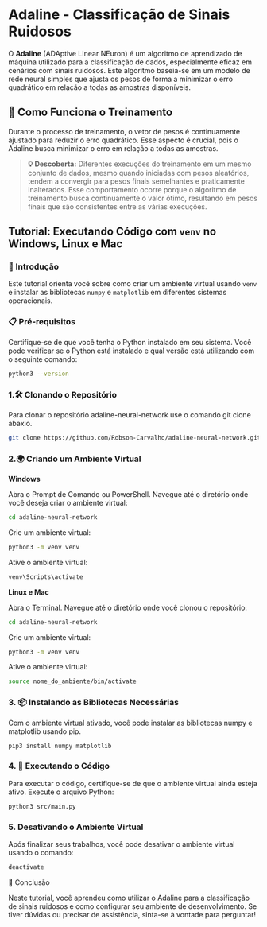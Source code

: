 # Adaline - Classificação de Sinais Ruidosos

O **Adaline** (ADAptive LInear NEuron) é um algoritmo de aprendizado de máquina utilizado para a classificação de dados, especialmente eficaz em cenários com sinais ruidosos. Este algoritmo baseia-se em um modelo de rede neural simples que ajusta os pesos de forma a minimizar o erro quadrático em relação a todas as amostras disponíveis.

## 🤖 Como Funciona o Treinamento

Durante o processo de treinamento, o vetor de pesos é continuamente ajustado para reduzir o erro quadrático. Esse aspecto é crucial, pois o Adaline busca minimizar o erro em relação a todas as amostras.

> **💡 Descoberta:** Diferentes execuções do treinamento em um mesmo conjunto de dados, mesmo quando iniciadas com pesos aleatórios, tendem a convergir para pesos finais semelhantes e praticamente inalterados. Esse comportamento ocorre porque o algoritmo de treinamento busca continuamente o valor ótimo, resultando em pesos finais que são consistentes entre as várias execuções.

## Tutorial: Executando Código com `venv` no Windows, Linux e Mac

### 📘 Introdução

Este tutorial orienta você sobre como criar um ambiente virtual usando `venv` e instalar as bibliotecas `numpy` e `matplotlib` em diferentes sistemas operacionais.

### 📋 Pré-requisitos

Certifique-se de que você tenha o Python instalado em seu sistema. Você pode verificar se o Python está instalado e qual versão está utilizando com o seguinte comando:

```bash
python3 --version
```

### 1.🛠️ Clonando o Repositório

Para clonar o repositório adaline-neural-network use o comando git clone abaxio.

```bash
git clone https://github.com/Robson-Carvalho/adaline-neural-network.git
```

### 2.🌍 Criando um Ambiente Virtual

**Windows**

Abra o Prompt de Comando ou PowerShell. Navegue até o diretório onde você deseja criar o ambiente virtual:

```bash
cd adaline-neural-network
```

Crie um ambiente virtual:

```bash
python3 -m venv venv
```

Ative o ambiente virtual:

```bash
venv\Scripts\activate
```

**Linux e Mac**

Abra o Terminal. Navegue até o diretório onde você clonou o repositório:

```bash
cd adaline-neural-network
```

Crie um ambiente virtual:

```bash
python3 -m venv venv
```

Ative o ambiente virtual:

```bash
source nome_do_ambiente/bin/activate
```

### 3. 📦 Instalando as Bibliotecas Necessárias

Com o ambiente virtual ativado, você pode instalar as bibliotecas numpy e matplotlib usando pip.

```bash
pip3 install numpy matplotlib
```

### 4. 🚀 Executando o Código

Para executar o código, certifique-se de que o ambiente virtual ainda esteja ativo. Execute o arquivo Python:

```bash
python3 src/main.py
```

### 5. Desativando o Ambiente Virtual

Após finalizar seus trabalhos, você pode desativar o ambiente virtual usando o comando:

```bash
deactivate
```

🎉 Conclusão

Neste tutorial, você aprendeu como utilizar o Adaline para a classificação de sinais ruidosos e como configurar seu ambiente de desenvolvimento. Se tiver dúvidas ou precisar de assistência, sinta-se à vontade para perguntar!
